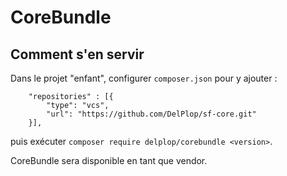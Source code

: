 # CoreBundle

## Comment s'en servir
Dans le projet "enfant", configurer `composer.json` pour y ajouter :
```
    "repositories" : [{
        "type": "vcs",
        "url": "https://github.com/DelPlop/sf-core.git"
    }],
```
puis exécuter `composer require delplop/corebundle <version>`.

CoreBundle sera disponible en tant que vendor.